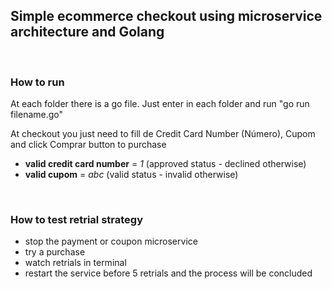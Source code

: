 ## Simple ecommerce checkout using microservice architecture and Golang
&nbsp;

### How to run
At each folder there is a go file. Just enter in each folder and run "go run filename.go"
&nbsp;

At checkout you just need to fill de Credit Card Number (Número), Cupom and click Comprar button to purchase
- **valid credit card number** = *1* (approved status - declined otherwise)
- **valid cupom** = *abc* (valid status - invalid otherwise)

&nbsp;
### How to test retrial strategy
- stop the payment or coupon microservice
- try a purchase
- watch retrials in terminal 
- restart the service before 5 retrials and the process will be concluded
